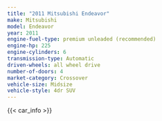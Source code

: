 ```yaml
---
title: "2011 Mitsubishi Endeavor"
make: Mitsubishi
model: Endeavor
year: 2011
engine-fuel-type: premium unleaded (recommended)
engine-hp: 225
engine-cylinders: 6
transmission-type: Automatic
driven-wheels: all wheel drive
number-of-doors: 4
market-category: Crossover
vehicle-size: Midsize
vehicle-style: 4dr SUV
---
```


{{< car_info >}}
